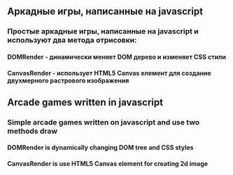 ## Аркадные игры, написанные на javascript
### Простые аркадные игры, написанные на javascript и используют два метода отрисовки:
#### DOMRender - динамически меняет DOM дерево и изменяет CSS стили
#### CanvasRender - использует HTML5 Canvas елемент для создание двухмерного растрового изображения

## Arcade games written in javascript
### Simple arcade games written on javascript and use two methods draw
#### DOMRender is dynamically changing DOM tree and CSS styles
#### CanvasRender is use HTML5 Canvas element for creating 2d image